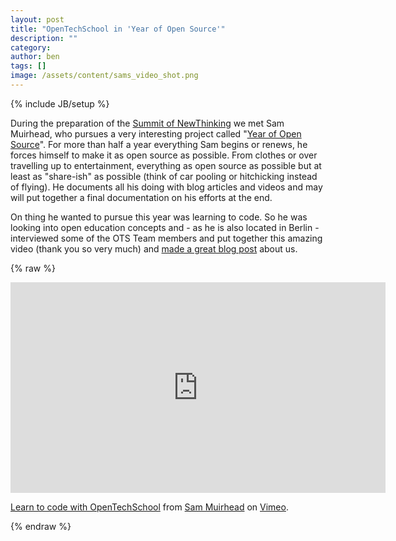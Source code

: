 ```yaml
---
layout: post
title: "OpenTechSchool in 'Year of Open Source'"
description: ""
category: 
author: ben
tags: []
image: /assets/content/sams_video_shot.png
---
```

{% include JB/setup %}

During the preparation of the [Summit of NewThinking](http://open-strategies.de/) we met Sam Muirhead, who pursues a very interesting project called "[Year of Open Source](http://yearofopensource.net/)". For more than half a year everything Sam begins or renews, he forces himself to make it as open source as possible. From clothes or over travelling up to entertainment, everything as open source as possible but at least as "share-ish" as possible (think of car pooling or hitchicking instead of flying). He documents all his doing with blog articles and videos and may will put together a final documentation on his efforts at the end. 

On thing he wanted to pursue this year was learning to code. So he was looking into open education concepts and - as he is also located in Berlin - interviewed some of the OTS Team members and put together this amazing video (thank you so very much) and [made a great blog post](http://yearofopensource.net/meet-new-people-learn-to-code-eat-snacks/) about us.

{% raw %}
<div>
<iframe src="http://player.vimeo.com/video/57260119" width="600" height="337" frameborder="0"> </iframe> <p><a href="http://vimeo.com/57260119">Learn to code with OpenTechSchool</a> from <a href="http://vimeo.com/sammuirhead">Sam Muirhead</a> on <a href="http://vimeo.com">Vimeo</a>.</p>
</div>
{% endraw %}
